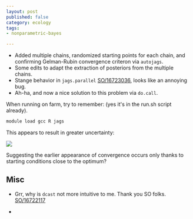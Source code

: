```yaml
---
layout: post
published: false
category: ecology
tags:
- nonparametric-bayes

---
```



* Added multiple chains, randomized starting points for each chain, and confirming Gelman-Rubin convergence criteron via `autojags`.  
* Some edits to adapt the extraction of posteriors from the multiple chains.  
* Stange behavior in `jags.parallel` [SO/16723036](http://stackoverflow.com/questions/16723036), looks like an annoying bug.
* Ah-ha, and now a nice solution to this problem via `do.call`.  

When running on farm, try to remember: (yes it's in the run.sh script already). 

```bash
module load gcc R jags
```

This appears to result in greater uncertainty:

![](http://farm4.staticflickr.com/3826/8797217705_c75548ffa7_o.png)

Suggesting the earlier appearance of convergence occurs only thanks to starting conditions close to the optimum?  

## Misc

* Grr, why is `dcast` not more intuitive to me.  Thank you SO folks. [SO/16722117](http://stackoverflow.com/questions/16722117)

* 
